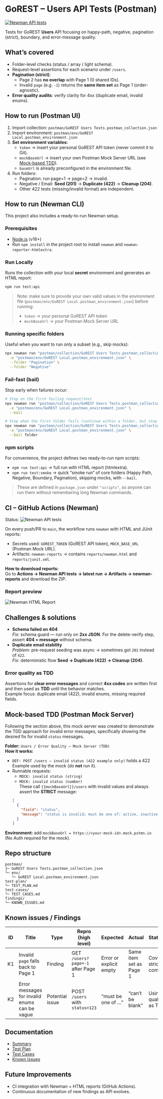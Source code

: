 # GoREST – Users API Tests (Postman)

[![Newman API tests](https://github.com/yoavmosco/gorest-users-tests/actions/workflows/newman.yml/badge.svg)](https://github.com/yoavmosco/gorest-users-tests/actions/workflows/newman.yml)

Tests for GoREST **Users** API focusing on happy-path, negative, pagination (strict), boundary, and error-message quality.

## What’s covered
- Folder-level checks (status / array / light schema).
- Request-level assertions for each scenario under `/users`.
- **Pagination (strict)**:
  - Page 2 has **no overlap** with Page 1 (0 shared IDs).
  - Invalid `page` (e.g. `-1`) returns the **same item set** as Page 1 (order-agnostic).
- **Error quality audits**: verify clarity for 4xx (duplicate email, invalid enums).

## How to run (Postman UI)
1. Import collection: `postman/GoREST Users Tests.postman_collection.json`
2. Import environment: `postman/env/GoREST Local.postman_environment.json`
3. **Set environment variables:**
   - `token` → insert your personal GoREST API token (never commit it to Git).
   - `mockBaseUrl` → insert your own Postman Mock Server URL (see [Mock-based TDD](#mock-based-tdd-postman-mock-server)).
   - `baseUrl` is already preconfigured in the environment file.
4. Run folders:
   - Pagination: run page=1 → page=2 → invalid.
   - Negative / Email: **Seed (201)** → **Duplicate (422)** → **Cleanup (204)**.
   - Other 422 tests (missing/invalid format) are independent.

## How to run (Newman CLI)
This project also includes a ready-to-run Newman setup.

### Prerequisites
- [Node.js](https://nodejs.org/) (v16+)
- Run `npm install` in the project root to install `newman` and `newman-reporter-htmlextra`.

### Run Locally
Runs the collection with your local **secret** environment and generates an HTML report:

```bash
npm run test:api
```
> Note: make sure to provide your own valid values in the environment file (`postman/env/GoREST Local.postman_environment.json`) before running:
> - `token` → your personal GoREST API token
> - `mockBaseUrl` → your Postman Mock Server URL

### Running specific folders
Useful when you want to run only a subset (e.g., skip mocks):
```bash
npx newman run "postman/collection/GoREST Users Tests.postman_collection.json" \
  -e "postman/env/GoREST Local.postman_environment.json" \
  --folder "Pagination" \
  --folder "Negative"
```

### Fail-fast (bail)  
Stop early when failures occur:

```bash
# Stop on the first failing request/test
npx newman run "postman/collection/GoREST Users Tests.postman_collection.json" \
  -e "postman/env/GoREST Local.postman_environment.json" \
  --bail
```

```bash
# Stop when the first folder fails (continue within a folder, but stop when a folder overall fails)
npx newman run "postman/collection/GoREST Users Tests.postman_collection.json" \
  -e "postman/env/GoREST Local.postman_environment.json" \
  --bail folder
```

### npm scripts
For convenience, the project defines two ready-to-run npm scripts:

- `npm run test:api` → full run with HTML report (htmlextra).
- `npm run test:smoke` → quick “smoke run” of core folders (Happy Path, Negative, Boundary, Pagination), skipping mocks, with `--bail`.

> These are defined in `package.json` under `"scripts"`, so anyone can run them without remembering long Newman commands.

## CI – GitHub Actions (Newman)
Status: ![Newman API tests](https://github.com/yoavmosco/gorest-users-tests/actions/workflows/newman.yml/badge.svg)

On every push/PR to `main`, the workflow runs `newman` with HTML and JUnit reports:
- Secrets used: `GOREST_TOKEN` (GoREST API token), `MOCK_BASE_URL` (Postman Mock URL).
- Artifacts: `newman-reports` → contains `reports/newman.html` and `reports/junit.xml`.

**How to download reports:**  
Go to **Actions → Newman API tests → latest run → Artifacts → newman-reports** and download the ZIP.

### Report preview
![Newman HTML Report](docs/newman-report.png)

## Challenges & solutions
- **Schema failed on 404**  
  *Fix:* schema guard — run only on **2xx JSON**. For the delete-verify step, assert **404 + message** without schema.
- **Duplicate email stability**  
  *Problem:* pre-request seeding was async → sometimes got `201` instead of `422`.  
  *Fix:* deterministic flow **Seed → Duplicate (422) → Cleanup (204)**.

### Error quality as TDD
Assertions for **clear error messages** and correct **4xx codes** are written first and then used as **TDD** until the behavior matches.  
Example focus: duplicate email (422), invalid enums, missing required fields.

## Mock-based TDD (Postman Mock Server)
Following the section above, this mock server was created to demonstrate the TDD approach for invalid error messages, specifically showing the desired fix for invalid `status` messages.

**Folder:** `Users / Error Quality – Mock Server (TDD)`  
**How it works:**
- `DEF: POST /users — invalid status (422 example only)` holds a 422 Example used by the mock (do **not** run it).  
- Runnable requests:  
  - `MOCK: invalid status (string)`  
  - `MOCK: invalid status (number)`  
  These call `{{mockBaseUrl}}/users` with invalid values and always assert the **STRICT** message:  
  ```json
  [
    {
      "field": "status",
      "message": "status is invalid; must be one of: active, inactive"
    }
  ]

**Environment:** add `mockBaseUrl = https://<your-mock-id>.mock.pstmn.io` (No Auth required for the mock).

## Repo structure
```
postman/
├─ GoREST Users Tests.postman_collection.json
└─ env/
   └─ GoREST Local.postman_environment.json
test-plan/
└─ TEST_PLAN.md
test-cases/
└─ TEST_CASES.md
findings/
└─ KNOWN_ISSUES.md
```

## Known issues / Findings
| ID  | Title                                | Type            | Repro (high level)                 | Expected               | Actual                 | Status/Notes                        |
|-----|--------------------------------------|-----------------|-----------------------------------|------------------------|------------------------|------------------------------------- |
| K1  | Invalid `page` falls back to Page 1  | Finding         | GET `/users?page=-1` after Page 1 | Error or explicit empty | Same item set as Page 1 | Covered by strict compare test      |
| K2  | Error messages for invalid enums can be vague | Potential issue | POST `/users` with `status=123` | “must be one of …”     | “can’t be blank”       | Using error-quality tests as TDD    |

## Documentation
- [Summary](SUMMARY.md)
- [Test Plan](test-plan/TEST_PLAN.md)
- [Test Cases](test-cases/TEST_CASES.md)
- [Known Issues](findings/KNOWN_ISSUES.md)

## Future Improvements
- CI integration with Newman + HTML reports (GitHub Actions).  
- Continuous documentation of new findings as API evolves.  

